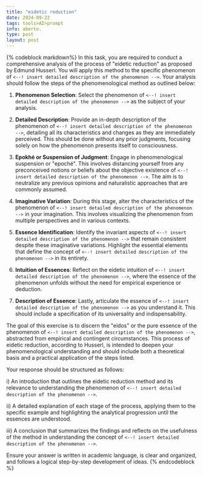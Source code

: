 ```yaml
---
title: "eidetic reduction"
date: 2024-09-22
tags: tools>AI>prompt
info: aberto.
type: post
layout: post
---
```


{% codeblock markdown%}
In this task, you are required to conduct a comprehensive analysis of the process of "eidetic reduction" as proposed by Edmund Husserl. You will apply this method to the specific phenomenon of `<--! insert detailed description of the phenomenon -->`. Your analysis should follow the steps of the phenomenological method as outlined below:

1) **Phenomenon Selection**: Select the phenomenon of `<--! insert detailed description of the phenomenon -->` as the subject of your analysis.

2) **Detailed Description**: Provide an in-depth description of the phenomenon of `<--! insert detailed description of the phenomenon -->`, detailing all its characteristics and changes as they are immediately perceived. This should be done without any prior judgments, focusing solely on how the phenomenon presents itself to consciousness.

3) **Epokhé or Suspension of Judgment**: Engage in phenomenological suspension or "epoché". This involves distancing yourself from any preconceived notions or beliefs about the objective existence of `<--! insert detailed description of the phenomenon -->`. The aim is to neutralize any previous opinions and naturalistic approaches that are commonly assumed.

4) **Imaginative Variation**: During this stage, alter the characteristics of the phenomenon of `<--! insert detailed description of the phenomenon -->` in your imagination. This involves visualizing the phenomenon from multiple perspectives and in various contexts.

5) **Essence Identification**: Identify the invariant aspects of `<--! insert detailed description of the phenomenon -->` that remain consistent despite these imaginative variations. Highlight the essential elements that define the concept of `<--! insert detailed description of the phenomenon -->` in its entirety.

6) **Intuition of Essences**: Reflect on the eidetic intuition of `<--! insert detailed description of the phenomenon -->`, where the essence of the phenomenon unfolds without the need for empirical experience or deduction.

7) **Description of Essence**: Lastly, articulate the essence of `<--! insert detailed description of the phenomenon -->` as you understand it. This should include a specification of its universality and indispensability.

The goal of this exercise is to discern the "eidos" or the pure essence of the phenomenon of `<--! insert detailed description of the phenomenon -->`, abstracted from empirical and contingent circumstances. This process of eidetic reduction, according to Husserl, is intended to deepen your phenomenological understanding and should include both a theoretical basis and a practical application of the steps listed.

Your response should be structured as follows:

i) An introduction that outlines the eidetic reduction method and its relevance to understanding the phenomenon of `<--! insert detailed description of the phenomenon -->`.

ii) A detailed explanation of each stage of the process, applying them to the specific example and highlighting the analytical progression until the essences are understood.

iii) A conclusion that summarizes the findings and reflects on the usefulness of the method in understanding the concept of `<--! insert detailed description of the phenomenon -->`.

Ensure your answer is written in academic language, is clear and organized, and follows a logical step-by-step development of ideas.
{% endcodeblock %}